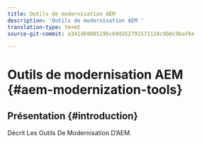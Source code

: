 ```yaml
---
title: Outils de modernisation AEM
description: 'Outils de modernisation AEM '
translation-type: tm+mt
source-git-commit: a341d6908519bc69dd52791571118c9b0c9baf6e

---
```



# Outils de modernisation AEM {#aem-modernization-tools}

## Présentation {#introduction}

Décrit Les Outils De Modernisation D’AEM.
